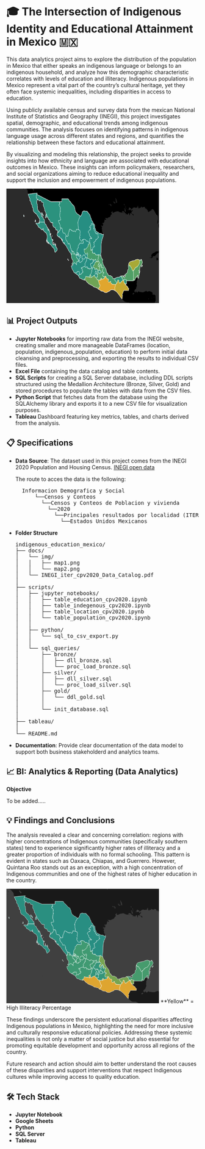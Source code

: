 # 🎓 The Intersection of Indigenous Identity and Educational Attainment in Mexico 🇲🇽

This data analytics project aims to explore the distribution of the population in Mexico that either speaks an indigenous language or belongs to an indigenous household, and analyze how this demographic characteristic correlates with levels of education and illiteracy. Indigenous populations in Mexico represent a vital part of the country’s cultural heritage, yet they often face systemic inequalities, including disparities in access to education.

Using publicly available census and survey data from the mexican National Institute of Statistics and Geography (INEGI), this project investigates spatial, demographic, and educational trends among indigenous communities. The analysis focuses on identifying patterns in indigenous language usage across different states and regions, and quantifies the relationship between these factors and educational attainment.

By visualizing and modeling this relationship, the project seeks to provide insights into how ethnicity and language are associated with educational outcomes in Mexico. These insights can inform policymakers, researchers, and social organizations aiming to reduce educational inequality and support the inclusion and empowerment of indigenous populations.

<img src="https://github.com/Maurici-oh/data_analyst_portfolio/blob/1de38015fb8c6a088af97fa75dc650fd0aedadb8/indigenous_education_mexico/docs/img/map2.png" alt="alt text" width="400" height="300">

## 📊 Project Outputs
* **Jupyter Notebooks** for importing raw data from the INEGI website, creating smaller and more manageable DataFrames (location, population, indigenous_population, education) to perform initial data cleansing and preprocessing, and exporting the results to individual CSV files.
* **Excel File** containing the data catalog and table contents.
* **SQL Scripts** for creating a SQL Server database, including DDL scripts structured using the Medallion Architecture (Bronze, Silver, Gold) and stored procedures to populate the tables with data from the CSV files.
* **Python Script** that fetches data from the database using the SQLAlchemy library and exports it to a new CSV file for visualization purposes.
* **Tableau** Dashboard featuring key metrics, tables, and charts derived from the analysis.

## 📋 Specifications

* **Data Source**: The dataset used in this project comes from the INEGI 2020 Population and Housing Census.
[INEGI open data](https://www.inegi.org.mx/datosabiertos/)

  The route to acces the data is the following:

  <pre>
    Informacion Demografica y Social
        └──Censos y Conteos 
          └──Censos y Conteos de Poblacion y vivienda 
            └──2020  
              └──Principales resultados por localidad (ITER) 
                └──Estados Unidos Mexicanos
  </pre>
  
* **Folder Structure**
  <pre>
  indigenous_education_mexico/  
  ├── docs/ 
  │   └── img/
  │   │   ├── map1.png
  │   │   └── map2.png
  │   └── INEGI_iter_cpv2020_Data_Catalog.pdf
  │
  ├── scripts/
  │   ├── jupyter_notebooks/  
  │   │   ├── table_education_cpv2020.ipynb
  │   │   ├── table_indegenous_cpv2020.ipynb
  │   │   ├── table_location_cpv2020.ipynb
  │   │   └── table_population_cpv2020.ipynb
  │   │
  │   ├── python/ 
  │   │   └── sql_to_csv_export.py
  │   │
  │   └── sql_queries/ 
  │       ├── bronze/ 
  │       │   ├── dll_bronze.sql
  │       │   └── proc_load_bronze.sql
  │       ├── silver/ 
  │       │   ├── dll_silver.sql
  │       │   └── proc_load_silver.sql
  │       ├── gold/ 
  │       │   └── ddl_gold.sql
  │       │
  │       └── init_database.sql
  │
  ├── tableau/
  │
  └── README.md
  </pre>

* **Documentation**: Provide clear documentation of the data model to support both business stakeholderd and analytics teams.

## 📈 BI: Analytics & Reporting (Data Analytics)
**Objective**  

To be added.....

## 💡 Findings and Conclusions
The analysis revealed a clear and concerning correlation: regions with higher concentrations of Indigenous communities (specifically southern states) tend to experience significantly higher rates of illiteracy and a greater proportion of individuals with no formal schooling. This pattern is evident in states such as Oaxaca, Chiapas, and Guerrero. However, Quintana Roo stands out as an exception, with a high concentration of Indigenous communities and one of the highest rates of higher education in the country.

<img src="https://github.com/Maurici-oh/data_analyst_portfolio/blob/d702f69228991b618245b81071595504573cf833/indigenous_education_mexico/docs/img/map3.png" alt="alt text" width="400" height="300">
**Yellow** = High Illiteracy Percentage


These findings underscore the persistent educational disparities affecting Indigenous populations in Mexico, highlighting the need for more inclusive and culturally responsive educational policies. Addressing these systemic inequalities is not only a matter of social justice but also essential for promoting equitable development and opportunity across all regions of the country.

Future research and action should aim to better understand the root causes of these disparities and support interventions that respect Indigenous cultures while improving access to quality education.

## 🛠️ Tech Stack

* **Jupyter Notebook**
* **Google Sheets**
* **Python** 
* **SQL Server**  
* **Tableau**  



